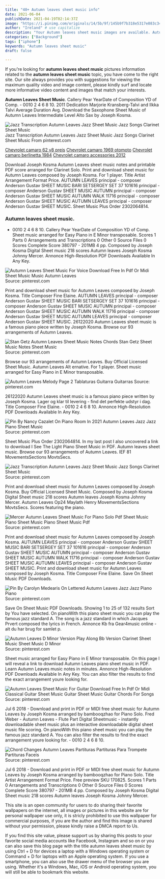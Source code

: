 ```yaml
---
title: "40+ Autumn leaves sheet music info"
date: 2021-06-04
publishDate: 2021-04-19T02:14:37Z
image: "https://i.pinimg.com/originals/14/5b/9f/145b9f7b318e5317e083c340fc539f47.jpg"
author: "Ireland" # use capitalize
description: "Your Autumn leaves sheet music images are available. Autumn leaves sheet music are a topic that is being searched for and liked by netizens today. You can Get the Autumn leaves sheet music files here. Download all free photos."
categories: ["Background"]
tags: ["iphone"]
keywords: "Autumn leaves sheet music"
draft: false

---
```


If you're looking for **autumn leaves sheet music** pictures information related to the **autumn leaves sheet music** topic, you have come to the right  site.  Our site always  provides you with  suggestions  for viewing  the maximum  quality video and image  content, please kindly surf and locate more informative video content and images  that match your interests.

**Autumn Leaves Sheet Music**. Callery Pear YearDate of Composition YD of Comp. - 0010 2 4 6 8 10. 2011 Dedication Marjorie Kransberg-Talvi and Ilkka Talvi Average Duration Avg. Download the Saxophone Sheet Music of Autumn Leaves Intermediate Level Alto Sax by Joseph Kosma.

![Jazz Transcription Autumn Leaves Jazz Sheet Music Jazz Songs Clarinet Sheet Music](https://i.pinimg.com/originals/f1/81/d0/f181d0652a37e0b6ef450eff95b20604.png "Jazz Transcription Autumn Leaves Jazz Sheet Music Jazz Songs Clarinet Sheet Music")
Jazz Transcription Autumn Leaves Jazz Sheet Music Jazz Songs Clarinet Sheet Music From pinterest.com

[Chevrolet camaro 62 v8 preis](/chevrolet-camaro-62-v8-preis/)
[Chevrolet camaro 1969 otomoto](/chevrolet-camaro-1969-otomoto/)
[Chevrolet camaro berlinetta 1984](/chevrolet-camaro-berlinetta-1984/)
[Chevrolet camaro accessories 2012](/chevrolet-camaro-accessories-2012/)

Download Joseph Kosma Autumn Leaves sheet music notes and printable PDF score arranged for Clarinet Solo. Print and download sheet music for Autumn Leaves composed by Joseph Kosma. For 1 player. Title Artist Arrangement Format Price. AUTUMN LEAVES principal - composer Anderson Gustav SHEET MUSIC BARI SETSERGEY SET 37 101616 principal - composer Anderson Gustav SHEET MUSIC AUTUMN principal - composer Anderson Gustav SHEET MUSIC AUTUMN WALK 11716 principal - composer Anderson Gustav SHEET MUSIC AUTUMN LEAVES principal - composer Anderson Gustav SHEET MUSIC. Sheet Music Plus Order 2302064814.

### Autumn leaves sheet music.

- 0010 2 4 6 8 10. Callery Pear YearDate of Composition YD of Comp. Sheet music arranged for Easy Piano in E Minor transposable. Scores 1 Parts 0 Arrangements and Transcriptions 0 Other 0 Source Files 0 Scores Complete Score 380797 - 201MB 4 pp. Composed by Joseph Kosma Digital Sheet music 218 scores Autumn leaves Joseph Kosma Johnny Mercer. Annonce High-Resolution PDF Downloads Available In Any Key.


![Autumn Leaves Sheet Music For Voice Download Free In Pdf Or Midi Sheet Music Music Autumn Leaves](https://i.pinimg.com/originals/03/13/84/03138465d387d84d3e3d5e8509a24816.png "Autumn Leaves Sheet Music For Voice Download Free In Pdf Or Midi Sheet Music Music Autumn Leaves")
Source: pinterest.com

Print and download sheet music for Autumn Leaves composed by Joseph Kosma. Title Composer Fine Elaine. AUTUMN LEAVES principal - composer Anderson Gustav SHEET MUSIC BARI SETSERGEY SET 37 101616 principal - composer Anderson Gustav SHEET MUSIC AUTUMN principal - composer Anderson Gustav SHEET MUSIC AUTUMN WALK 11716 principal - composer Anderson Gustav SHEET MUSIC AUTUMN LEAVES principal - composer Anderson Gustav SHEET MUSIC. 26122020 Autumn Leaves sheet music is a famous piano piece written by Joseph Kosma. Browse our 93 arrangements of Autumn Leaves.

![Stan Getz Autumn Leaves Sheet Music Notes Chords Stan Getz Sheet Music Notes Sheet Music](https://i.pinimg.com/originals/32/36/eb/3236ebaec93d28e3fb52c3b438590929.png "Stan Getz Autumn Leaves Sheet Music Notes Chords Stan Getz Sheet Music Notes Sheet Music")
Source: pinterest.com

Browse our 93 arrangements of Autumn Leaves. Buy Official Licensed Sheet Music. Autumn Leaves Alt ernative. For 1 player. Sheet music arranged for Easy Piano in E Minor transposable.

![Autumn Leaves Melody Page 2 Tablaturas Guitarra Guitarras](https://i.pinimg.com/originals/3d/f0/84/3df08476614b3501e96037d0035680a7.png "Autumn Leaves Melody Page 2 Tablaturas Guitarra Guitarras")
Source: pinterest.com

26122020 Autumn Leaves sheet music is a famous piano piece written by Joseph Kosma. Lager og klar til levering - find det perfekte udstyr i dag. Title Composer Fine Elaine. - 0010 2 4 6 8 10. Annonce High-Resolution PDF Downloads Available In Any Key.

![Pin By Nancy Cazalet On Piano Room In 2021 Autumn Leaves Jazz Jazz Piano Sheet Music](https://i.pinimg.com/originals/28/4d/7d/284d7d41c7571ca3d6d087c03aba562a.png "Pin By Nancy Cazalet On Piano Room In 2021 Autumn Leaves Jazz Jazz Piano Sheet Music")
Source: pinterest.com

Sheet Music Plus Order 2302064814. In my last post I also uncovered a link to download I See The Light Piano Sheet Music in PDF. Autumn leaves sheet music. Browse our 93 arrangements of Autumn Leaves. IEF 81 MovementsSections MovtsSecs.

![Jazz Transcription Autumn Leaves Jazz Sheet Music Jazz Songs Clarinet Sheet Music](https://i.pinimg.com/originals/f1/81/d0/f181d0652a37e0b6ef450eff95b20604.png "Jazz Transcription Autumn Leaves Jazz Sheet Music Jazz Songs Clarinet Sheet Music")
Source: pinterest.com

Print and download sheet music for Autumn Leaves composed by Joseph Kosma. Buy Official Licensed Sheet Music. Composed by Joseph Kosma Digital Sheet music 218 scores Autumn leaves Joseph Kosma Johnny Mercer. Autumn Leaves Op24 Maylath Henry MovementsSections MovtsSecs. Scores featuring the piano.

![Mercer Autumn Leaves Sheet Music For Piano Solo Pdf Sheet Music Piano Sheet Music Piano Sheet Music Pdf](https://i.pinimg.com/originals/2a/a8/21/2aa821698f568c6f944157368722699d.png "Mercer Autumn Leaves Sheet Music For Piano Solo Pdf Sheet Music Piano Sheet Music Piano Sheet Music Pdf")
Source: pinterest.com

Print and download sheet music for Autumn Leaves composed by Joseph Kosma. AUTUMN LEAVES principal - composer Anderson Gustav SHEET MUSIC BARI SETSERGEY SET 37 101616 principal - composer Anderson Gustav SHEET MUSIC AUTUMN principal - composer Anderson Gustav SHEET MUSIC AUTUMN WALK 11716 principal - composer Anderson Gustav SHEET MUSIC AUTUMN LEAVES principal - composer Anderson Gustav SHEET MUSIC. Print and download sheet music for Autumn Leaves composed by Joseph Kosma. Title Composer Fine Elaine. Save On Sheet Music PDF Downloads.

![Pin By Carolyn Medearis On Lettered Autumn Leaves Jazz Jazz Piano Piano](https://i.pinimg.com/originals/48/57/ff/4857ff851b3160535faf4bda037f78d5.png "Pin By Carolyn Medearis On Lettered Autumn Leaves Jazz Jazz Piano Piano")
Source: pinterest.com

Save On Sheet Music PDF Downloads. Showing 1 to 25 of 132 results Sort by You have selected. On pianoWith this piano sheet music you can play the famous jazz standard A. The song is a jazz standard in which Jacques Prvert composed the lyrics in French. Annonce Kb fra Gear4music online - alt du har brug for samlet p.

![Autumn Leaves D Minor Version Play Along Bb Version Clarinet Sheet Music Sheet Music D Minor](https://i.pinimg.com/originals/2d/48/0a/2d480ac1d6fd32bba41b924bc8c0d2a7.jpg "Autumn Leaves D Minor Version Play Along Bb Version Clarinet Sheet Music Sheet Music D Minor")
Source: pinterest.com

Sheet music arranged for Easy Piano in E Minor transposable. On this page I will reveal a link to download Autumn Leaves piano sheet music in PDF. Learn Autumn Leaves music notes in minutes. Annonce High-Resolution PDF Downloads Available In Any Key. You can also filter the results to find the exact arrangement youre looking for.

![Autumn Leaves Sheet Music For Guitar Download Free In Pdf Or Midi Classical Guitar Sheet Music Guitar Sheet Music Guitar Chords For Songs](https://i.pinimg.com/originals/55/01/8f/55018fe44173ffa058f25061236f44f0.png "Autumn Leaves Sheet Music For Guitar Download Free In Pdf Or Midi Classical Guitar Sheet Music Guitar Sheet Music Guitar Chords For Songs")
Source: pinterest.com

Jul 6 2018 - Download and print in PDF or MIDI free sheet music for Autumn Leaves by Joseph Kosma arranged by bambooqzhao for Piano Solo. Fred Weber - Autumn Leaves - Flute Part Digital Sheetmusic - instantly downloadable sheet music plus an interactive downloadable digital sheet music file scoring. On pianoWith this piano sheet music you can play the famous jazz standard A. You can also filter the results to find the exact arrangement youre looking for. - 0010 2 4 6 8 10.

![Chord Changes Autumn Leaves Partituras Partituras Para Trompete Partituras Faceis](https://i.pinimg.com/originals/14/5b/9f/145b9f7b318e5317e083c340fc539f47.jpg "Chord Changes Autumn Leaves Partituras Partituras Para Trompete Partituras Faceis")
Source: pinterest.com

Jul 6 2018 - Download and print in PDF or MIDI free sheet music for Autumn Leaves by Joseph Kosma arranged by bambooqzhao for Piano Solo. Title Artist Arrangement Format Price. Free preview SKU 170825. Scores 1 Parts 0 Arrangements and Transcriptions 0 Other 0 Source Files 0 Scores Complete Score 380797 - 201MB 4 pp. Composed by Joseph Kosma Digital Sheet music 218 scores Autumn leaves Joseph Kosma Johnny Mercer.

This site is an open community for users to do sharing their favorite wallpapers on the internet, all images or pictures in this website are for personal wallpaper use only, it is stricly prohibited to use this wallpaper for commercial purposes, if you are the author and find this image is shared without your permission, please kindly raise a DMCA report to Us.

If you find this site value, please support us by sharing this posts to your favorite social media accounts like Facebook, Instagram and so on or you can also save this blog page with the title autumn leaves sheet music by using Ctrl + D for devices a laptop with a Windows operating system or Command + D for laptops with an Apple operating system. If you use a smartphone, you can also use the drawer menu of the browser you are using. Whether it's a Windows, Mac, iOS or Android operating system, you will still be able to bookmark this website.
